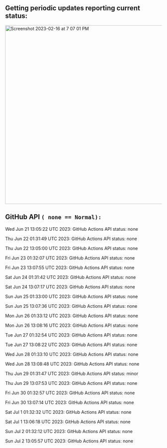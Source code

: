 
## Getting periodic updates reporting current status:
<img width="575" alt="Screenshot 2023-02-16 at 7 07 01 PM" src="https://user-images.githubusercontent.com/31228460/219539578-f880fea9-7a9d-4f7d-a7e2-5ce3d90ab466.png">

## GitHub API `( none == Normal):`

Wed Jun 21 13:05:22 UTC 2023: GitHub Actions API status: none

Thu Jun 22 01:31:49 UTC 2023: GitHub Actions API status: none

Thu Jun 22 13:05:00 UTC 2023: GitHub Actions API status: none

Fri Jun 23 01:32:07 UTC 2023: GitHub Actions API status: none

Fri Jun 23 13:07:55 UTC 2023: GitHub Actions API status: none

Sat Jun 24 01:31:42 UTC 2023: GitHub Actions API status: none

Sat Jun 24 13:07:17 UTC 2023: GitHub Actions API status: none

Sun Jun 25 01:33:00 UTC 2023: GitHub Actions API status: none

Sun Jun 25 13:07:36 UTC 2023: GitHub Actions API status: none

Mon Jun 26 01:33:12 UTC 2023: GitHub Actions API status: none

Mon Jun 26 13:08:16 UTC 2023: GitHub Actions API status: none

Tue Jun 27 01:32:54 UTC 2023: GitHub Actions API status: none

Tue Jun 27 13:08:22 UTC 2023: GitHub Actions API status: none

Wed Jun 28 01:33:10 UTC 2023: GitHub Actions API status: none

Wed Jun 28 13:08:48 UTC 2023: GitHub Actions API status: none

Thu Jun 29 01:31:47 UTC 2023: GitHub Actions API status: minor

Thu Jun 29 13:07:53 UTC 2023: GitHub Actions API status: none

Fri Jun 30 01:32:57 UTC 2023: GitHub Actions API status: none

Fri Jun 30 13:07:14 UTC 2023: GitHub Actions API status: none

Sat Jul  1 01:32:32 UTC 2023: GitHub Actions API status: none

Sat Jul  1 13:06:18 UTC 2023: GitHub Actions API status: none

Sun Jul  2 01:32:12 UTC 2023: GitHub Actions API status: none

Sun Jul  2 13:05:57 UTC 2023: GitHub Actions API status: none
